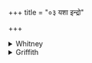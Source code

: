 +++
title = "०३ यशा इन्द्रो"

+++

<details><summary>Whitney</summary>

### Translation
3. Glorious was Indra, glorious was Agni, glorious was Soma born;  
glorious, of all existence am I most glorious.

### Notes
Ppp. combines *yaśā ’gnir* in **a**. This verse is repeated below, as  
58. 3.
</details>

<details><summary>Griffith</summary>

Indra was glorious at his birth; Agni, Soma were born renowned. And glorious am I, the most illustrious of all that is.
</details>
